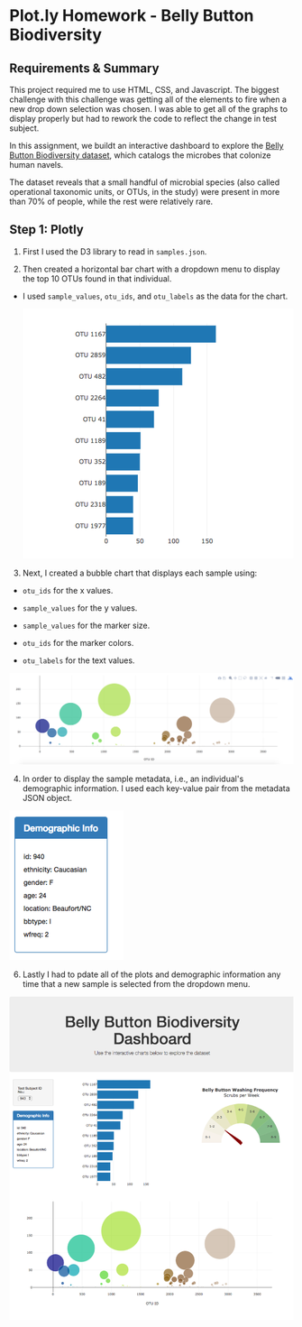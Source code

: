 # Plot.ly Homework - Belly Button Biodiversity

## Requirements & Summary

This project required me to use HTML, CSS, and Javascript. The biggest challenge with this challenge was getting all of the elements to fire when a new drop down selection was chosen.  I was able to get all of the graphs to display properly but had to rework the code to reflect the change in test subject. 

In this assignment, we buildt an interactive dashboard to explore the [Belly Button Biodiversity dataset](http://robdunnlab.com/projects/belly-button-biodiversity/), which catalogs the microbes that colonize human navels.

The dataset reveals that a small handful of microbial species (also called operational taxonomic units, or OTUs, in the study) were present in more than 70% of people, while the rest were relatively rare.

## Step 1: Plotly

1. First I used the D3 library to read in `samples.json`.

2. Then created a horizontal bar chart with a dropdown menu to display the top 10 OTUs found in that individual.

* I used `sample_values`, `otu_ids`, and `otu_labels` as the data for the chart.

  ![bar Chart](Images/hw01.png)

3. Next, I created a bubble chart that displays each sample using:
 
  * `otu_ids` for the x values.

  * `sample_values` for the y values.

  * `sample_values` for the marker size.

  * `otu_ids` for the marker colors.

  * `otu_labels` for the text values.

![Bubble Chart](Images/bubble_chart.png)

4. In order to display the sample metadata, i.e., an individual's demographic information. I used each key-value pair from the metadata JSON object.

![hw](Images/hw03.png)

6. Lastly I had to pdate all of the plots and demographic information any time that a new sample is selected from the dropdown menu.

![hw](Images/hw02.png)
